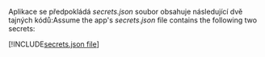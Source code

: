 <span data-ttu-id="13d67-101">Aplikace se předpokládá *secrets.json* soubor obsahuje následující dvě tajných kódů:</span><span class="sxs-lookup"><span data-stu-id="13d67-101">Assume the app's *secrets.json* file contains the following two secrets:</span></span>

[!INCLUDE[secrets.json file](secrets-json-file.md)]
